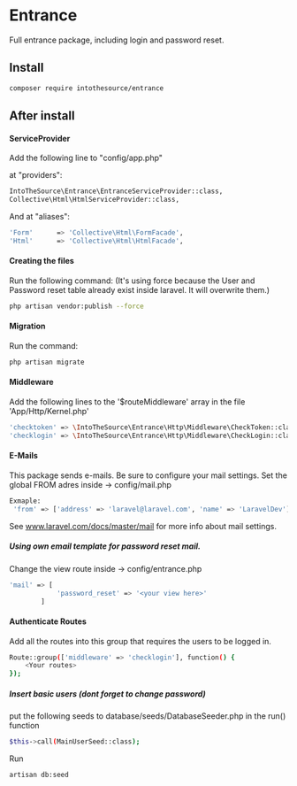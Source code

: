 # Entrance
Full entrance package, including login and password reset.

## Install
```bash
composer require intothesource/entrance
```

## After install

#### ServiceProvider
Add the following line to "config/app.php"

at "providers":

```bash
IntoTheSource\Entrance\EntranceServiceProvider::class,
Collective\Html\HtmlServiceProvider::class,
```

And at "aliases":

```bash
'Form'      => 'Collective\Html\FormFacade',
'Html'      => 'Collective\Html\HtmlFacade',
```

#### Creating the files
Run the following command:
(It's using force because the User and Password reset table already exist inside laravel. It will overwrite them.)
```bash
php artisan vendor:publish --force
```

#### Migration

Run the command: 
```bash
php artisan migrate
```

#### Middleware

Add the following lines to the '$routeMiddleware' array in the file 'App/Http/Kernel.php'

```bash
'checktoken' => \IntoTheSource\Entrance\Http\Middleware\CheckToken::class,
'checklogin' => \IntoTheSource\Entrance\Http\Middleware\CheckLogin::class,
```

#### E-Mails
This package sends e-mails. Be sure to configure your mail settings.
Set the global FROM adres inside -> config/mail.php
```bash
Exmaple:
 'from' => ['address' => 'laravel@laravel.com', 'name' => 'LaravelDev'],
```
See www.laravel.com/docs/master/mail for more info about mail settings.

##### Using own email template for password reset mail.
Change the view route inside -> config/entrance.php
```bash
'mail' => [
 			'password_reset' => '<your view here>'
 		]
```

#### Authenticate Routes
Add all the routes into this group that requires the users to be logged in.
```bash
Route::group(['middleware' => 'checklogin'], function() {
    <Your routes>
});
```

##### Insert basic users (dont forget to change password)
put the following seeds to database/seeds/DatabaseSeeder.php in the run() function<br>
```bash
$this->call(MainUserSeed::class);
```
Run
```bash
artisan db:seed
```

